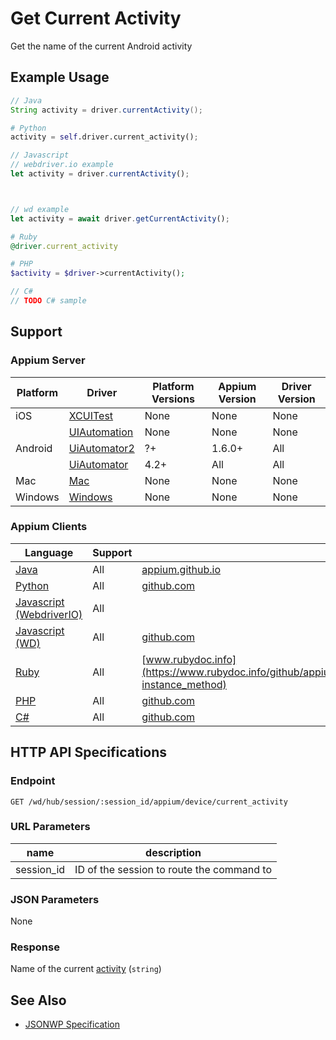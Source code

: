 # Get Current Activity

Get the name of the current Android activity
## Example Usage

```java
// Java
String activity = driver.currentActivity();

```

```python
# Python
activity = self.driver.current_activity();

```

```javascript
// Javascript
// webdriver.io example
let activity = driver.currentActivity();



// wd example
let activity = await driver.getCurrentActivity();

```

```ruby
# Ruby
@driver.current_activity

```

```php
# PHP
$activity = $driver->currentActivity();

```

```csharp
// C#
// TODO C# sample

```



## Support

### Appium Server

|Platform|Driver|Platform Versions|Appium Version|Driver Version|
|--------|----------------|------|--------------|--------------|
| iOS | [XCUITest](/docs/en/drivers/ios-xcuitest.md) | None | None | None |
|  | [UIAutomation](/docs/en/drivers/ios-uiautomation.md) | None | None | None |
| Android | [UiAutomator2](/docs/en/drivers/android-uiautomator2.md) | ?+ | 1.6.0+ | All |
|  | [UiAutomator](/docs/en/drivers/android-uiautomator.md) | 4.2+ | All | All |
| Mac | [Mac](/docs/en/drivers/mac.md) | None | None | None |
| Windows | [Windows](/docs/en/drivers/windows.md) | None | None | None |

### Appium Clients

|Language|Support|Documentation|
|--------|-------|-------------|
|[Java](https://github.com/appium/java-client/releases/latest)| All | [appium.github.io](https://appium.github.io/java-client/io/appium/java_client/android/StartsActivity.html#currentActivity--) |
|[Python](https://github.com/appium/python-client/releases/latest)| All | [github.com](https://github.com/appium/python-client/blob/master/appium/webdriver/webdriver.py#L447) |
|[Javascript (WebdriverIO)](http://webdriver.io/index.html)| All |  |
|[Javascript (WD)](https://github.com/admc/wd/releases/latest)| All | [github.com](https://github.com/admc/wd/blob/master/lib/commands.js#L2519) |
|[Ruby](https://github.com/appium/ruby_lib/releases/latest)| All | [www.rubydoc.info](https://www.rubydoc.info/github/appium/ruby_lib_core/Appium/Core/Device#current_activity-instance_method) |
|[PHP](https://github.com/appium/php-client/releases/latest)| All | [github.com](https://github.com/appium/php-client/) |
|[C#](https://github.com/appium/appium-dotnet-driver/releases/latest)| All | [github.com](https://github.com/appium/appium-dotnet-driver/) |

## HTTP API Specifications

### Endpoint

`GET /wd/hub/session/:session_id/appium/device/current_activity`

### URL Parameters

|name|description|
|----|-----------|
|session_id|ID of the session to route the command to|

### JSON Parameters

None

### Response

Name of the current [activity](https://developer.android.com/reference/android/app/Activity.html) (`string`)

## See Also

* [JSONWP Specification](https://github.com/appium/appium-base-driver/blob/master/lib/protocol/routes.js#L395)
